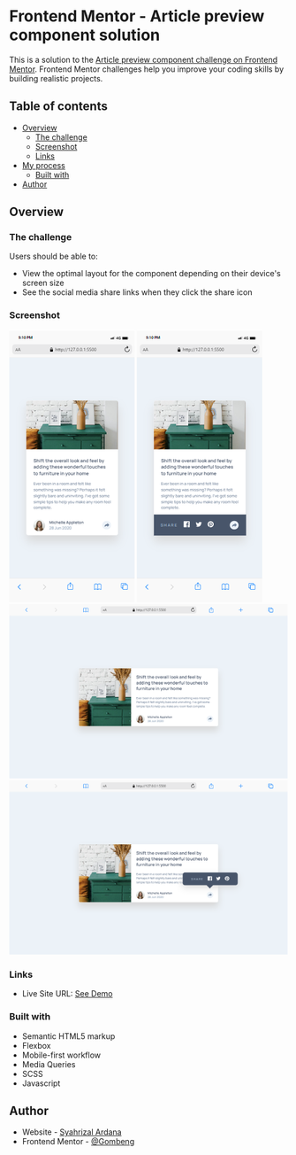 # Frontend Mentor - Article preview component solution

This is a solution to the [Article preview component challenge on Frontend Mentor](https://www.frontendmentor.io/challenges/article-preview-component-dYBN_pYFT). Frontend Mentor challenges help you improve your coding skills by building realistic projects.

## Table of contents

- [Overview](#overview)
  - [The challenge](#the-challenge)
  - [Screenshot](#screenshot)
  - [Links](#links)
- [My process](#my-process)
  - [Built with](#built-with)
- [Author](#author)

## Overview

### The challenge

Users should be able to:

- View the optimal layout for the component depending on their device's screen size
- See the social media share links when they click the share icon

### Screenshot

![Mobile Screen](./images/screenshot-mobile.png)
![Mobile Screen Active](./images/screenshot-mobile-active.png)
![Desktop Screen](./images/screenshot-desktop.png)
![Desktop Screen Active](./images/screenshot-desktop-active.png)

### Links

- Live Site URL: [See Demo](https://gombeng.github.io/article-preview-component/)

### Built with

- Semantic HTML5 markup
- Flexbox
- Mobile-first workflow
- Media Queries
- SCSS
- Javascript

## Author

- Website - [Syahrizal Ardana](https://syahrizal-portfolio.web.app/)
- Frontend Mentor - [@Gombeng](https://www.frontendmentor.io/profile/Gombeng)

